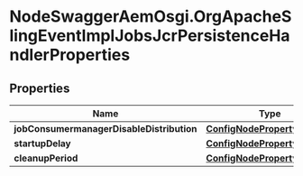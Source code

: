# NodeSwaggerAemOsgi.OrgApacheSlingEventImplJobsJcrPersistenceHandlerProperties

## Properties
Name | Type | Description | Notes
------------ | ------------- | ------------- | -------------
**jobConsumermanagerDisableDistribution** | [**ConfigNodePropertyBoolean**](ConfigNodePropertyBoolean.md) |  | [optional] 
**startupDelay** | [**ConfigNodePropertyInteger**](ConfigNodePropertyInteger.md) |  | [optional] 
**cleanupPeriod** | [**ConfigNodePropertyInteger**](ConfigNodePropertyInteger.md) |  | [optional] 


